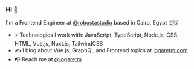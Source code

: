 ### Hi 👋

I'm a Frontend Engineer at [@robustastudio](https://robustastudio.com/) based in Cairo, Egypt 🇪🇬

- ⚡️ Technologies I work with: JavaScript, TypeScript, Node.js, CSS, HTML, Vue.js, Nuxt.js, TailwindCSS
- ✍️ I blog about Vue.js, GraphQL and Frontend topics at [logaretm.com](https://logaretm.com/)
- 📭 Reach me at [@logaretm](https://twitter.com/logaretm)
